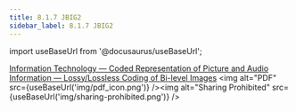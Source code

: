 ```yaml
---
title: 8.1.7 JBIG2 
sidebar_label: 8.1.7 JBIG2
---
```


import useBaseUrl from '@docusaurus/useBaseUrl';

[Information Technology — Coded Representation of Picture and Audio Information — Lossy/Lossless Coding of Bi-level Images](../artifacts/JBIG2.pdf) <img alt="PDF" src={useBaseUrl('img/pdf_icon.png')} /><img alt="Sharing Prohibited" src={useBaseUrl('img/sharing-prohibited.png')} />  